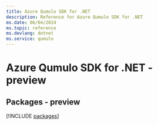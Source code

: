 ```yaml
---
title: Azure Qumulo SDK for .NET
description: Reference for Azure Qumulo SDK for .NET
ms.date: 06/04/2024
ms.topic: reference
ms.devlang: dotnet
ms.service: qumulo
---
```

# Azure Qumulo SDK for .NET - preview
## Packages - preview
[!INCLUDE [packages](qumulo-index.md)]